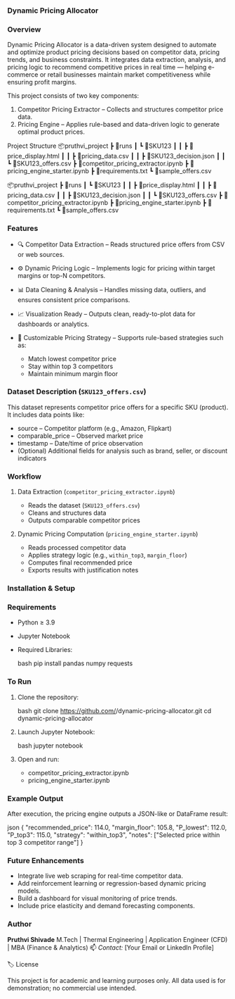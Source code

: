### Dynamic Pricing Allocator

### Overview

Dynamic Pricing Allocator is a data-driven system designed to automate and optimize product pricing decisions based on competitor data, pricing trends, and business constraints.
It integrates data extraction, analysis, and pricing logic to recommend competitive prices in real time — helping e-commerce or retail businesses maintain market competitiveness while ensuring profit margins.

This project consists of two key components:

1. Competitor Pricing Extractor – Collects and structures competitor price data.
2. Pricing Engine – Applies rule-based and data-driven logic to generate optimal product prices.



 Project Structure
 📦pruthvi_project
  ┣ 📂runs
  ┃ ┗ 📂SKU123
  ┃ ┃ ┣ 📜price_display.html
  ┃ ┃ ┣ 📜pricing_data.csv
  ┃ ┃ ┣ 📜SKU123_decision.json
  ┃ ┃ ┗ 📜SKU123_offers.csv
  ┣ 📜competitor_pricing_extractor.ipynb
  ┣ 📜pricing_engine_starter.ipynb
  ┣ 📜requirements.txt
  ┗ 📜sample_offers.csv




📦pruthvi_project
 ┣ 📂runs
 ┃ ┗ 📂SKU123
 ┃ ┃ ┣ 📜price_display.html
 ┃ ┃ ┣ 📜pricing_data.csv
 ┃ ┃ ┣ 📜SKU123_decision.json
 ┃ ┃ ┗ 📜SKU123_offers.csv
 ┣ 📜competitor_pricing_extractor.ipynb
 ┣ 📜pricing_engine_starter.ipynb
 ┣ 📜requirements.txt
 ┗ 📜sample_offers.csv






 ### Features

* 🔍 Competitor Data Extraction – Reads structured price offers from CSV or web sources.
* ⚙️ Dynamic Pricing Logic – Implements logic for pricing within target margins or top-N competitors.
* 📊 Data Cleaning & Analysis – Handles missing data, outliers, and ensures consistent price comparisons.
* 📈 Visualization Ready – Outputs clean, ready-to-plot data for dashboards or analytics.
* 🧮 Customizable Pricing Strategy – Supports rule-based strategies such as:

  * Match lowest competitor price
  * Stay within top 3 competitors
  * Maintain minimum margin floor


 ### Dataset Description (`SKU123_offers.csv`)

This dataset represents competitor price offers for a specific SKU (product).
It includes data points like:

* source – Competitor platform (e.g., Amazon, Flipkart)
* comparable_price – Observed market price
* timestamp – Date/time of price observation
* (Optional) Additional fields for analysis such as brand, seller, or discount indicators


 ### Workflow

1. Data Extraction (`competitor_pricing_extractor.ipynb`)

   * Reads the dataset (`SKU123_offers.csv`)
   * Cleans and structures data
   * Outputs comparable competitor prices

2. Dynamic Pricing Computation (`pricing_engine_starter.ipynb`)

   * Reads processed competitor data
   * Applies strategy logic (e.g., `within_top3`, `margin_floor`)
   * Computes final recommended price
   * Exports results with justification notes


### Installation & Setup

 ### Requirements

* Python ≥ 3.9
* Jupyter Notebook
* Required Libraries:

     bash
  pip install pandas numpy requests
  


 ### To Run

1. Clone the repository:

      bash
   git clone https://github.com/<your-username>/dynamic-pricing-allocator.git
   cd dynamic-pricing-allocator
   
2. Launch Jupyter Notebook:

      bash
   jupyter notebook
   
3. Open and run:

   * competitor_pricing_extractor.ipynb
   * pricing_engine_starter.ipynb


 ### Example Output

After execution, the pricing engine outputs a JSON-like or DataFrame result:

json
{
  "recommended_price": 114.0,
  "margin_floor": 105.8,
  "P_lowest": 112.0,
  "P_top3": 115.0,
  "strategy": "within_top3",
  "notes": ["Selected price within top 3 competitor range"]
}


 ### Future Enhancements

* Integrate live web scraping for real-time competitor data.
* Add reinforcement learning or regression-based dynamic pricing models.
* Build a dashboard for visual monitoring of price trends.
* Include price elasticity and demand forecasting components.

 ### Author

**Pruthvi Shivade**
M.Tech | Thermal Engineering | Application Engineer (CFD) | MBA (Finance & Analytics)
📫 *Contact:* [Your Email or LinkedIn Profile]


🏷️ License

This project is for academic and learning purposes only.
All data used is for demonstration; no commercial use intended.


